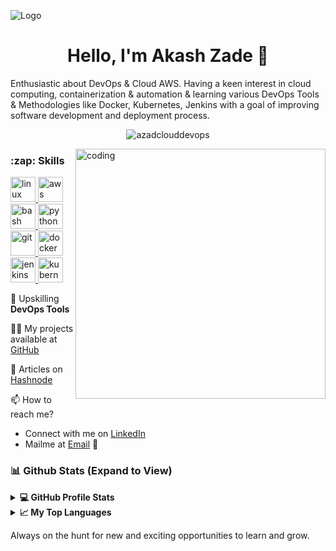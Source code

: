 ![Logo](https://user-images.githubusercontent.com/116208380/215481214-5af1b71c-c4f0-484b-9d81-ab940145ce71.png)


<h1 align="center">Hello, I'm Akash Zade 👋</h1>
<align="center">Enthusiastic about DevOps & Cloud AWS. Having a keen interest in cloud computing, containerization & automation & learning various DevOps Tools & Methodologies like Docker, Kubernetes, Jenkins with a goal of improving software development and deployment process.</>



<p align="center"><img align="center" src="https://github-readme-streak-stats.herokuapp.com/?user=azadclouddevops&" alt="azadclouddevops" /></p>
<img align="right" alt="coding" width="400" src="https://user-images.githubusercontent.com/116208380/215477116-ba26f6a0-600c-4467-bf2e-0742adc89fcb.png">

<h3 align="left">:zap: Skills</h3>
<p align="left"> 
<a href="https://www.linux.org/" target="_blank" > <img src="https://www.vectorlogo.zone/logos/linux/linux-icon.svg" alt="linux" width="40" height="40" /> </a>
<a href="https://aws.amazon.com" target="_blank" rel="noreferrer"> <img src="https://www.vectorlogo.zone/logos/amazon_aws/amazon_aws-icon.svg" alt="aws" width="40" height="40"/> </a>
<a href="https://www.gnu.org/software/bash/" target="_blank" rel="noreferrer"> <img src="https://www.vectorlogo.zone/logos/gnu_bash/gnu_bash-icon.svg" alt="bash" width="40" height="40"/> </a>
<a href="https://www.python.org/" target="_blank" rel="noreferrer"> <img src="https://www.vectorlogo.zone/logos/python/python-vertical.svg" alt="python" width="40" height="40"/> </a>
<a href="https://git-scm.com/" target="_blank" rel="noreferrer"> <img src="https://www.vectorlogo.zone/logos/git-scm/git-scm-icon.svg" alt="git" width="40" height="40"/> </a>
<a href="https://docs.docker.com/" target="_blank" rel="noreferrer"> <img src="https://www.vectorlogo.zone/logos/docker/docker-official.svg" alt="docker" width="40" height="40"/> </a>
<a href="https://www.jenkins.io" target="_blank" rel="noreferrer"> <img src="https://www.vectorlogo.zone/logos/jenkins/jenkins-icon.svg" alt="jenkins" width="40" height="40"/> </a>
<a href="https://kubernetes.io" target="_blank" rel="noreferrer"> <img src="https://www.vectorlogo.zone/logos/kubernetes/kubernetes-icon.svg" alt="kubernetes" width="40" height="40"/> </a> 
</p>

🌱 Upskilling **DevOps Tools**

👨‍💻 My projects available at [GitHub](https://github.com/AzadCloudDevOps)

📝 Articles on [Hashnode](https://akash-zade.hashnode.dev/)

📫 How to reach me?

  - Connect with me on [LinkedIn](https://www.linkedin.com/in/akash-zade/) <br>
  - Mailme at [Email](mailto:zakash9422@gmail.com) 💌 <br> 


<h3 align="left">📊 Github Stats (Expand to View)</h3> 
<details>
<summary><b>💻 GitHub Profile Stats</b></summary>
<p align="left"> <img src="https://github-readme-stats.vercel.app/api?username=azadclouddevops&show_icons=true&locale=en" alt="azadclouddevops" />
</details>

<details>
<summary><b>📈 My Top Languages</b></summary>
<p align="left"> <img align="center" src="https://github-readme-stats.vercel.app/api/top-langs?username=azadclouddevops&show_icons=true&locale=en&layout=compact" alt="azadclouddevops" /></p>
</details>

Always on the hunt for new and exciting opportunities to learn and grow.
